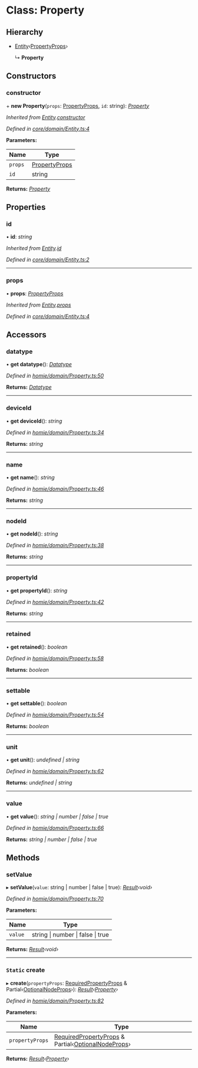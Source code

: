 # Class: Property

## Hierarchy

* [Entity](entity.md)‹[PropertyProps](../interfaces/propertyprops.md)›

  ↳ **Property**

## Constructors

###  constructor

\+ **new Property**(`props`: [PropertyProps](../interfaces/propertyprops.md), `id`: string): *[Property](property.md)*

*Inherited from [Entity](entity.md).[constructor](entity.md#constructor)*

*Defined in [core/domain/Entity.ts:4](https://github.com/AlejandroHerr/homieiot.ts/blob/15259b3/src/core/domain/Entity.ts#L4)*

**Parameters:**

Name | Type |
------ | ------ |
`props` | [PropertyProps](../interfaces/propertyprops.md) |
`id` | string |

**Returns:** *[Property](property.md)*

## Properties

###  id

• **id**: *string*

*Inherited from [Entity](entity.md).[id](entity.md#id)*

*Defined in [core/domain/Entity.ts:2](https://github.com/AlejandroHerr/homieiot.ts/blob/15259b3/src/core/domain/Entity.ts#L2)*

___

###  props

• **props**: *[PropertyProps](../interfaces/propertyprops.md)*

*Inherited from [Entity](entity.md).[props](entity.md#props)*

*Defined in [core/domain/Entity.ts:4](https://github.com/AlejandroHerr/homieiot.ts/blob/15259b3/src/core/domain/Entity.ts#L4)*

## Accessors

###  datatype

• **get datatype**(): *[Datatype](datatype.md)*

*Defined in [homie/domain/Property.ts:50](https://github.com/AlejandroHerr/homieiot.ts/blob/15259b3/src/homie/domain/Property.ts#L50)*

**Returns:** *[Datatype](datatype.md)*

___

###  deviceId

• **get deviceId**(): *string*

*Defined in [homie/domain/Property.ts:34](https://github.com/AlejandroHerr/homieiot.ts/blob/15259b3/src/homie/domain/Property.ts#L34)*

**Returns:** *string*

___

###  name

• **get name**(): *string*

*Defined in [homie/domain/Property.ts:46](https://github.com/AlejandroHerr/homieiot.ts/blob/15259b3/src/homie/domain/Property.ts#L46)*

**Returns:** *string*

___

###  nodeId

• **get nodeId**(): *string*

*Defined in [homie/domain/Property.ts:38](https://github.com/AlejandroHerr/homieiot.ts/blob/15259b3/src/homie/domain/Property.ts#L38)*

**Returns:** *string*

___

###  propertyId

• **get propertyId**(): *string*

*Defined in [homie/domain/Property.ts:42](https://github.com/AlejandroHerr/homieiot.ts/blob/15259b3/src/homie/domain/Property.ts#L42)*

**Returns:** *string*

___

###  retained

• **get retained**(): *boolean*

*Defined in [homie/domain/Property.ts:58](https://github.com/AlejandroHerr/homieiot.ts/blob/15259b3/src/homie/domain/Property.ts#L58)*

**Returns:** *boolean*

___

###  settable

• **get settable**(): *boolean*

*Defined in [homie/domain/Property.ts:54](https://github.com/AlejandroHerr/homieiot.ts/blob/15259b3/src/homie/domain/Property.ts#L54)*

**Returns:** *boolean*

___

###  unit

• **get unit**(): *undefined | string*

*Defined in [homie/domain/Property.ts:62](https://github.com/AlejandroHerr/homieiot.ts/blob/15259b3/src/homie/domain/Property.ts#L62)*

**Returns:** *undefined | string*

___

###  value

• **get value**(): *string | number | false | true*

*Defined in [homie/domain/Property.ts:66](https://github.com/AlejandroHerr/homieiot.ts/blob/15259b3/src/homie/domain/Property.ts#L66)*

**Returns:** *string | number | false | true*

## Methods

###  setValue

▸ **setValue**(`value`: string | number | false | true): *[Result](result.md)‹void›*

*Defined in [homie/domain/Property.ts:70](https://github.com/AlejandroHerr/homieiot.ts/blob/15259b3/src/homie/domain/Property.ts#L70)*

**Parameters:**

Name | Type |
------ | ------ |
`value` | string &#124; number &#124; false &#124; true |

**Returns:** *[Result](result.md)‹void›*

___

### `Static` create

▸ **create**(`propertyProps`: [RequiredPropertyProps](../interfaces/requiredpropertyprops.md) & Partial‹[OptionalNodeProps](../interfaces/optionalnodeprops.md)›): *[Result](result.md)‹[Property](property.md)›*

*Defined in [homie/domain/Property.ts:82](https://github.com/AlejandroHerr/homieiot.ts/blob/15259b3/src/homie/domain/Property.ts#L82)*

**Parameters:**

Name | Type |
------ | ------ |
`propertyProps` | [RequiredPropertyProps](../interfaces/requiredpropertyprops.md) & Partial‹[OptionalNodeProps](../interfaces/optionalnodeprops.md)› |

**Returns:** *[Result](result.md)‹[Property](property.md)›*

